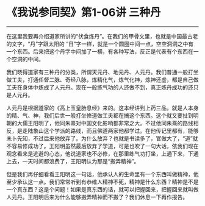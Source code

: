 # 《我说参同契》第1-06讲 三种丹

------

在这里我要再介绍道家所讲的“伏食炼丹”。在我们的甲骨文里，也就是中国最古老的文字，“丹”字跟太阳的 “日”字一样，就是一个圆圈中间一点，空空洞洞之中有一个东西。后来把这个丹字中间加了一横，有各种写法，反正是代表有个东西在一个空洞的中间。

我们晓得道家有三种丹的分类，所谓天元丹、地元丹、人元丹。我们普通一般打坐做工夫，打通任督二脉、奇经八脉，炼精化气，炼气化神，炼神还虚，都是自己做工夫在身体中炼成了人元丹。现在一般练气功的人还做不到，真正炼丹成功的还只是人元丹。

人元丹是根据道家的《高上玉皇胎息经》来的。这本经讲到上药三品，就是人本身的精、气、神，我们后世一般打坐修道做工夫都在搞这个东西。这个就又要扯到明朝的大儒王阳明了，他同朱熹对中国文化影响都非常之大。不过他同朱熹的路线相反，是走陆象山这个学派的路线，而且佛道两家他都学过。在他传记里都有，能够未卜先知，不过后来他放弃了。为什么放弃？也就是书读多了，官做大了，“道”就不容易修成功了。王阳明虽然最后放弃了学道，可是也吹了一句大话，依我们现在观念看来是逃避的心态，他说道家也不必修，在那里练气功打坐，上通下来，下通上去，一天时间都浪费了，王阳明认为那是“搬弄精神”。

但是我们再仔细看看王阳明这一句话，他承认人的生命里有一个东西叫做精神，他至少承认这一点。我们常常听到有恭维人精神不死，精神是什么东西？精神是不是一个真东西？这是个问题！如果是真东西的话，就可以把握回来，把握回来就叫做人元丹。王阳明后来为什么能够搬弄精神而不搬了？我们休息一下再作报告。